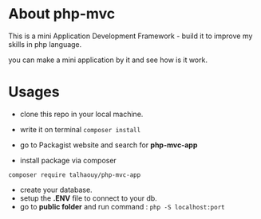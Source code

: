 # About php-mvc

This is a mini  Application Development Framework - build it to improve my skills in php language.

you can make a mini application by it and see how is it work.

# Usages

- clone this repo in your local machine.
- write it on terminal ``` composer install ```
- go to Packagist website and search for  **php-mvc-app**

- install package via composer 
```
composer require talhaouy/php-mvc-app

```
- create your database.
- setup  the **.ENV** file to connect to your db.
- go to **public folder** and run command :
   ``` php -S localhost:port ```
 
 




